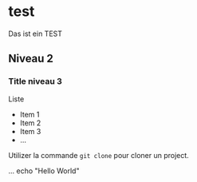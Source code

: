 # test
Das ist ein TEST

## Niveau 2

### Title niveau 3

Liste

- Item 1
- Item 2
- Item 3
- ...

Utilizer la commande `git clone` pour cloner un project.

...
echo "Hello World"
